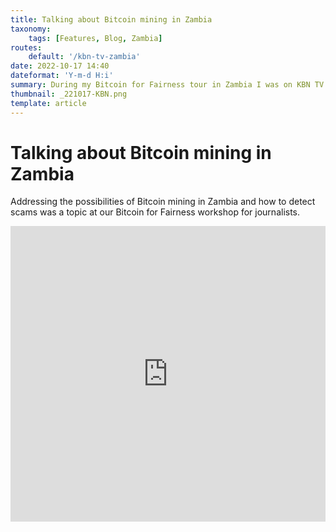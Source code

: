 ```yaml
---
title: Talking about Bitcoin mining in Zambia
taxonomy:
    tags: [Features, Blog, Zambia]
routes:
    default: '/kbn-tv-zambia'
date: 2022-10-17 14:40
dateformat: 'Y-m-d H:i'
summary: During my Bitcoin for Fairness tour in Zambia I was on KBN TV talking about Bitcoin mining and scams.
thumbnail: _221017-KBN.png
template: article
---
```


# Talking about Bitcoin mining in Zambia

Addressing the possibilities of Bitcoin mining in Zambia and how to detect scams was a topic at our Bitcoin for Fairness workshop for journalists.

<iframe width="100%" height="473" src="https://www.youtube.com/embed/31-3_L2ywW0" title="YouTube video player" frameborder="0" allow="accelerometer; autoplay; clipboard-write; encrypted-media; gyroscope; picture-in-picture" allowfullscreen></iframe>

